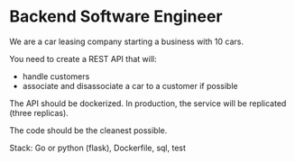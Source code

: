 # Backend Software Engineer

We are a car leasing company starting a business with 10 cars.

You need to create a REST API that will:

- handle customers
- associate and disassociate a car to a customer if possible

The API should be dockerized. In production, the service will be replicated (three replicas).

The code should be the cleanest possible.

Stack: Go or python (flask), Dockerfile, sql, test
